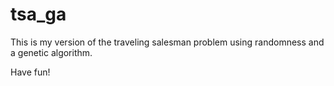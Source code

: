 # tsa_ga

This is my version of the traveling salesman problem using randomness and a genetic algorithm.

Have fun!
